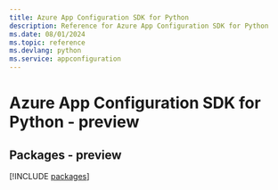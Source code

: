 ```yaml
---
title: Azure App Configuration SDK for Python
description: Reference for Azure App Configuration SDK for Python
ms.date: 08/01/2024
ms.topic: reference
ms.devlang: python
ms.service: appconfiguration
---
```

# Azure App Configuration SDK for Python - preview
## Packages - preview
[!INCLUDE [packages](app-configuration-index.md)]